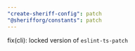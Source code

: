 ```yaml
---
"create-sheriff-config": patch
"@sherifforg/constants": patch
---
```


fix(cli): locked version of `eslint-ts-patch`
